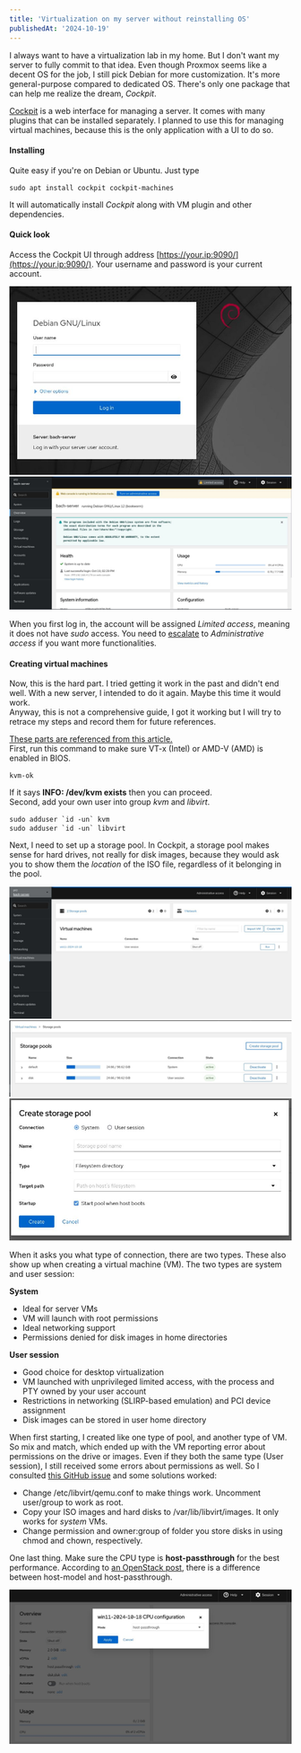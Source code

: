 ```yaml
---
title: 'Virtualization on my server without reinstalling OS'
publishedAt: '2024-10-19'
---
```

I always want to have a virtualization lab in my home. But I don't want my server to fully commit to that idea.
Even though Proxmox seems like a decent OS for the job, I still pick Debian for more customization. It's more
general-purpose compared to dedicated OS. There's only one package that can help me realize the dream, *Cockpit*.

[Cockpit](https://cockpit-project.org/) is a web interface for managing a server. It comes with many plugins that can be 
installed separately. I planned to use this for managing virtual machines, because this is the only application
with a UI to do so.

#### Installing
Quite easy if you're on Debian or Ubuntu. Just type
```
sudo apt install cockpit cockpit-machines
```
It will automatically install *Cockpit* along with VM plugin and other dependencies.

#### Quick look
Access the Cockpit UI through address [https://your.ip:9090/](https://your.ip:9090/). Your username and password
is your current account.

![](/images/blog/241019/1.jpg)
![](/images/blog/241019/2.jpg)

When you first log in, the account will be assigned *Limited access*, meaning it does not have *sudo* access.
You need to [escalate](https://cockpit-project.org/guide/latest/privileges.html) to *Administrative access*
if you want more functionalities.

#### Creating virtual machines
Now, this is the hard part. I tried getting it work in the past and didn't end well. With a new server, I intended to
do it again. Maybe this time it would work.  
Anyway, this is not a comprehensive guide, I got it working but I will try to retrace my steps and record them for
future references.

[These parts are referenced from this article.](https://help.ubuntu.com/community/KVM/Installation)  
First, run this command to make sure VT-x (Intel) or AMD-V (AMD) is enabled in BIOS.
```
kvm-ok
```
If it says **INFO: /dev/kvm exists** then you can proceed.  
Second, add your own user into group *kvm* and *libvirt*.
```
sudo adduser `id -un` kvm
sudo adduser `id -un` libvirt
```

Next, I need to set up a storage pool. In Cockpit, a storage pool makes sense for hard drives, not really for disk
images, because they would ask you to show them the *location* of the ISO file, regardless of it belonging in the pool.

![](/images/blog/241019/3.jpg)
![](/images/blog/241019/4.jpg)
![](/images/blog/241019/5.jpg)

When it asks you what type of connection, there are two types. These also show up when creating a virtual machine (VM).
The two types are system and user session:

**System**
- Ideal for server VMs
- VM will launch with root permissions
- Ideal networking support
- Permissions denied for disk images in home directories

**User session**
- Good choice for desktop virtualization
- VM launched with unprivileged limited access, with the process and PTY owned by your user account
- Restrictions in networking (SLIRP-based emulation) and PCI device assignment
- Disk images can be stored in user home directory

When first starting, I created like one type of pool, and another type of VM. So mix and match, which ended up with the
VM reporting error about permissions on the drive or images. Even if they both the same type (User session), I still
received some errors about permissions as well. So I consulted [this GitHub issue](https://github.com/jedi4ever/veewee/issues/996)
and some solutions worked:
- Change /etc/libvirt/qemu.conf to make things work. Uncomment user/group to work as root.
- Copy your ISO images and hard disks to /var/lib/libvirt/images. It only works for *system* VMs.
- Change permission and owner:group of folder you store disks in using chmod and chown, respectively.

One last thing. Make sure the CPU type is **host-passthrough** for the best performance. According to
[an OpenStack post](https://wiki.openstack.org/wiki/LibvirtXMLCPUModel), there is a difference between
host-model and host-passthrough.

![](/images/blog/241019/6.jpg)
